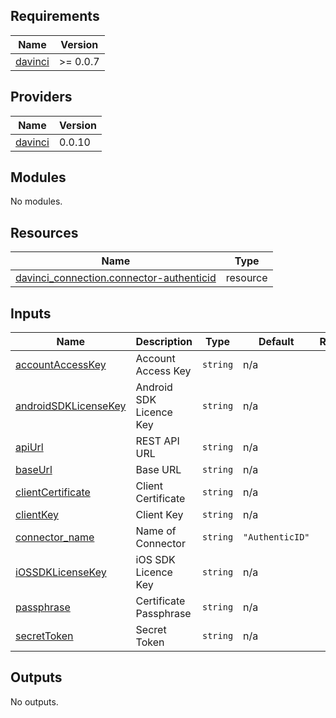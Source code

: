 <!-- BEGIN_TF_DOCS -->
## Requirements

| Name | Version |
|------|---------|
| <a name="requirement_davinci"></a> [davinci](#requirement\_davinci) | >= 0.0.7 |

## Providers

| Name | Version |
|------|---------|
| <a name="provider_davinci"></a> [davinci](#provider\_davinci) | 0.0.10 |

## Modules

No modules.

## Resources

| Name | Type |
|------|------|
| [davinci_connection.connector-authenticid](https://registry.terraform.io/providers/samir-gandhi/davinci/latest/docs/resources/connection) | resource |

## Inputs

| Name | Description | Type | Default | Required |
|------|-------------|------|---------|:--------:|
| <a name="input_accountAccessKey"></a> [accountAccessKey](#input\_accountAccessKey) | Account Access Key | `string` | n/a | yes |
| <a name="input_androidSDKLicenseKey"></a> [androidSDKLicenseKey](#input\_androidSDKLicenseKey) | Android SDK Licence Key | `string` | n/a | yes |
| <a name="input_apiUrl"></a> [apiUrl](#input\_apiUrl) | REST API URL | `string` | n/a | yes |
| <a name="input_baseUrl"></a> [baseUrl](#input\_baseUrl) | Base URL | `string` | n/a | yes |
| <a name="input_clientCertificate"></a> [clientCertificate](#input\_clientCertificate) | Client Certificate | `string` | n/a | yes |
| <a name="input_clientKey"></a> [clientKey](#input\_clientKey) | Client Key | `string` | n/a | yes |
| <a name="input_connector_name"></a> [connector\_name](#input\_connector\_name) | Name of Connector | `string` | `"AuthenticID"` | no |
| <a name="input_iOSSDKLicenseKey"></a> [iOSSDKLicenseKey](#input\_iOSSDKLicenseKey) | iOS SDK Licence Key | `string` | n/a | yes |
| <a name="input_passphrase"></a> [passphrase](#input\_passphrase) | Certificate Passphrase | `string` | n/a | yes |
| <a name="input_secretToken"></a> [secretToken](#input\_secretToken) | Secret Token | `string` | n/a | yes |

## Outputs

No outputs.
<!-- END_TF_DOCS -->